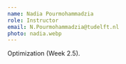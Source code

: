 ```yaml
---
name: Nadia Pourmohammadzia
role: Instructor
email: N.Pourmohammadzia@tudelft.nl
photo: nadia.webp
---
```


Optimization (Week 2.5).